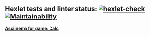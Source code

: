 ##  Hexlet tests and linter status: [![hexlet-check](https://github.com/WeldersMen/java-project-61/actions/workflows/hexlet-check.yml/badge.svg)](https://github.com/WeldersMen/java-project-61/actions/workflows/hexlet-check.yml) [![Maintainability](https://api.codeclimate.com/v1/badges/206fd66ff3bbf26c3ca3/maintainability)](https://codeclimate.com/github/WeldersMen/java-project-61/maintainability)
[**Asciinema for game: Calc**](https://asciinema.org/a/yRIJiw2YlNsLvuQeHmDbmhbK8)
